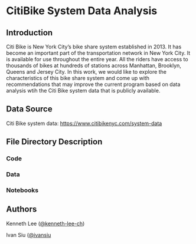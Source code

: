 # CitiBike System Data Analysis

## Introduction

Citi Bike is New York City’s bike share system established in 2013. It has become an important part of the transportation network in New York City. It is available for use throughout the entire year. All the riders have access to thousands of bikes at hundreds of stations across Manhattan, Brooklyn, Queens and Jersey City. In this work, we would like to explore the characteristics of this bike share system and come up with recommendations that may improve the current program based on data analysis wtih the Citi Bike system data that is publicly available.

## Data Source

Citi Bike system data: https://www.citibikenyc.com/system-data

## File Directory Description

### Code

### Data

### Notebooks

##  Authors

Kenneth Lee ([@kenneth-lee-ch](https://github.com/kenneth-lee-ch))

Ivan Siu ([@ivansiu](https://github.com/ivansiu)



